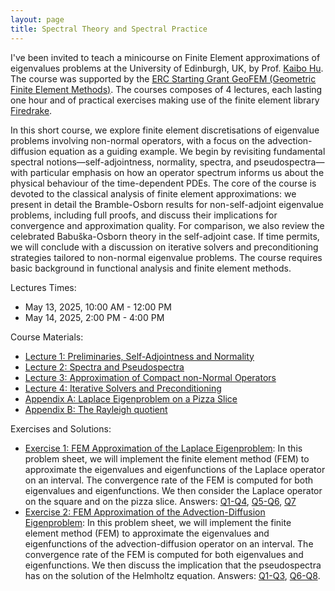 ```yaml
---
layout: page
title: Spectral Theory and Spectral Practice
---
```

I've been invited to teach a minicourse on Finite Element approximations of eigenvalues problems at the University of Edinburgh, UK, by Prof. [Kaibo Hu](https://kaibohu.github.io/). The course was supported by the [ERC Starting Grant GeoFEM (Geometric Finite Element Methods)](https://kaibohu.github.io/geofem/).
The courses composes of 4 lectures, each lasting one hour and of practical exercises making use of the finite element library [Firedrake](https://www.firedrakeproject.org/).

In this short course, we explore finite element discretisations of eigenvalue problems involving non-normal operators, with a focus on the advection-diffusion equation as a guiding example. We begin by revisiting fundamental spectral notions—self-adjointness, normality, spectra, and pseudospectra—with particular emphasis on how an operator spectrum informs us about the physical behaviour of the time-dependent PDEs. The core of the course is devoted to the classical analysis of finite element approximations: we present in detail the Bramble-Osborn results for non-self-adjoint eigenvalue problems, including full proofs, and discuss their implications for convergence and approximation quality. For comparison, we also review the celebrated Babuška-Osborn theory in the self-adjoint case. If time permits, we will conclude with a discussion on iterative solvers and preconditioning strategies tailored to non-normal eigenvalue problems. The course requires basic background in functional analysis and finite element methods.

Lectures Times:
- May 13, 2025, 10:00 AM - 12:00 PM
- May 14, 2025, 2:00 PM - 4:00 PM

Course Materials:
- [Lecture 1: Preliminaries, Self-Adjointness and Normality](https://www.uzerbinati.eu/assets/teaching/notes/st_lecture1.pdf)
- [Lecture 2: Spectra and Pseudospectra](https://www.uzerbinati.eu/assets/teaching/notes/st_lecture2.pdf)
- [Lecture 3: Approximation of Compact non-Normal Operators](https://www.uzerbinati.eu/assets/teaching/notes/st_lecture3.pdf)
- [Lecture 4: Iterative Solvers and Preconditioning](https://www.uzerbinati.eu/assets/teaching/notes/st_lecture4.pdf)
- [Appendix A: Laplace Eigenproblem on a Pizza Slice](https://www.uzerbinati.eu/assets/teaching/notes/st_appendixA.pdf)
- [Appendix B: The Rayleigh quotient](https://www.uzerbinati.eu/assets/teaching/notes/st_appendixB.pdf)

Exercises and Solutions:
- [Exercise 1: FEM Approximation of the Laplace Eigenproblem](https://www.uzerbinati.eu/assets/teaching/sheets/st_sheet1.pdf): In this problem sheet, we will implement the finite element method (FEM) to approximate the eigenvalues and eigenfunctions of the Laplace operator on an interval. The convergence rate of the FEM is computed for both eigenvalues and eigenfunctions. We then consider the Laplace operator on the square and on the pizza slice. Answers: [Q1-Q4](https://www.uzerbinati.eu/assets/teaching/sheets/solutions/eig_laplace_interval.py), [Q5-Q6](https://www.uzerbinati.eu/assets/teaching/sheets/solutions/eig_laplace_square.py), [Q7](https://www.uzerbinati.eu/assets/teaching/sheets/solutions/eig_laplace_pizza.py)
- [Exercise 2: FEM Approximation of the Advection-Diffusion Eigenproblem](https://www.uzerbinati.eu/assets/teaching/sheets/st_sheet2.pdf): In this problem sheet, we will implement the finite element method (FEM) to approximate the eigenvalues and eigenfunctions of the advection-diffusion operator on an interval. The convergence rate of the FEM is computed for both eigenvalues and eigenfunctions. We then discuss the implication that the pseudospectra has on the solution of the Helmholtz equation. Answers: [Q1-Q3](https://www.uzerbinati.eu/assets/teaching/sheets/solutions/eig_advection_interval.py), [Q6-Q8](https://www.uzerbinati.eu/assets/teaching/sheets/solutions/eig_advection_square.py).